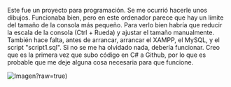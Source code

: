 Este fue un proyecto para programación. Se me ocurrió hacerle unos dibujos. Funcionaba bien, pero en este ordenador parece que hay un límite del tamaño de la consola más pequeño. Para verlo bien habría que reducir la escala de la consola (Ctrl + Rueda) y ajustar el tamaño manualmente. También hace falta, antes de arrancar, arrancar el XAMPP, el MySQL, y el script "script1.sql". Si no se me ha olvidado nada, debería funcionar. Creo que es la primera vez que subo código en C# a Github, por lo que es probable que me deje alguna cosa necesaria para que funcione.

![Imagen](https://github.com/GSV-Grey-Area/GSDA/blob/main/Programaci%C3%B3n/%5B2023-05-21%5D%20%22Pokemon%22%208.6E/img/Cover.png)?raw=true)
